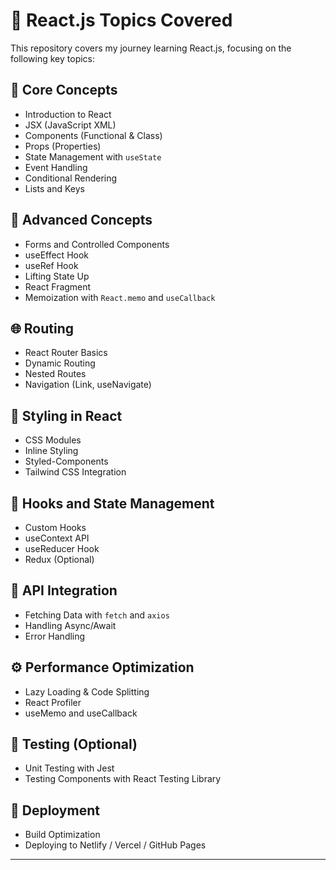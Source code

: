 # 🚀 React.js Topics Covered

This repository covers my journey learning React.js, focusing on the following key topics:

## 📘 Core Concepts
- Introduction to React
- JSX (JavaScript XML)
- Components (Functional & Class)
- Props (Properties)
- State Management with `useState`
- Event Handling
- Conditional Rendering
- Lists and Keys

## 🎯 Advanced Concepts
- Forms and Controlled Components
- useEffect Hook
- useRef Hook
- Lifting State Up
- React Fragment
- Memoization with `React.memo` and `useCallback`

## 🌐 Routing
- React Router Basics
- Dynamic Routing
- Nested Routes
- Navigation (Link, useNavigate)

## 🎨 Styling in React
- CSS Modules
- Inline Styling
- Styled-Components
- Tailwind CSS Integration

## 🧰 Hooks and State Management
- Custom Hooks
- useContext API
- useReducer Hook
- Redux (Optional)

## 🔄 API Integration
- Fetching Data with `fetch` and `axios`
- Handling Async/Await
- Error Handling

## ⚙️ Performance Optimization
- Lazy Loading & Code Splitting
- React Profiler
- useMemo and useCallback

## 🧪 Testing (Optional)
- Unit Testing with Jest
- Testing Components with React Testing Library

## 🚀 Deployment
- Build Optimization
- Deploying to Netlify / Vercel / GitHub Pages

---

